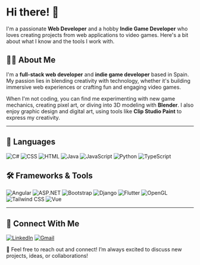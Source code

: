 # Hi there! 👋

I'm a passionate **Web Developer** and a hobby **Indie Game Developer** who loves creating projects from web applications to video games. Here's a bit about what I know and the tools I work with.

## 👨‍💻 About Me

I'm a **full-stack web developer** and **indie game developer** based in Spain. My passion lies in blending creativity with technology, whether it's building immersive web experiences or crafting fun and engaging video games.

When I'm not coding, you can find me experimenting with new game mechanics, creating pixel art, or diving into 3D modeling with **Blender**. I also enjoy graphic design and digital art, using tools like **Clip Studio Paint** to express my creativity.

---

## 🚀 Languages
![C#](https://img.shields.io/badge/C%23-239120?style=for-the-badge&logo=c-sharp&logoColor=white)
![CSS](https://img.shields.io/badge/CSS3-1572B6?style=for-the-badge&logo=css3&logoColor=white)
![HTML](https://img.shields.io/badge/HTML5-E34F26?style=for-the-badge&logo=html5&logoColor=white)
![Java](https://img.shields.io/badge/Java-ED8B00?style=for-the-badge&logo=java&logoColor=white)
![JavaScript](https://img.shields.io/badge/JavaScript-F7DF1E?style=for-the-badge&logo=javascript&logoColor=black)
![Python](https://img.shields.io/badge/Python-3776AB?style=for-the-badge&logo=python&logoColor=white)
![TypeScript](https://img.shields.io/badge/TypeScript-3178C6?style=for-the-badge&logo=typescript&logoColor=white)

## 🛠️ Frameworks & Tools
![Angular](https://img.shields.io/badge/Angular-DD0031?style=for-the-badge&logo=angular&logoColor=white)
![ASP.NET](https://img.shields.io/badge/ASP.NET-5C2D91?style=for-the-badge&logo=dotnet&logoColor=white)
![Bootstrap](https://img.shields.io/badge/Bootstrap-7952B3?style=for-the-badge&logo=bootstrap&logoColor=white)
![Django](https://img.shields.io/badge/Django-092E20?style=for-the-badge&logo=django&logoColor=white)
![Flutter](https://img.shields.io/badge/Flutter-02569B?style=for-the-badge&logo=flutter&logoColor=white)
![OpenGL](https://img.shields.io/badge/OpenGL-5586A4?style=for-the-badge&logo=opengl&logoColor=white)
![Tailwind CSS](https://img.shields.io/badge/Tailwind_CSS-38B2AC?style=for-the-badge&logo=tailwind-css&logoColor=white)
![Vue](https://img.shields.io/badge/Vue.js-4FC08D?style=for-the-badge&logo=vue.js&logoColor=white)



---

## 🤝 Connect With Me
[![LinkedIn](https://img.shields.io/badge/LinkedIn-0A66C2?style=for-the-badge&logo=linkedin&logoColor=white)](linkedin.com/in/david-burgos-carpeño-5ab797220)
[![Gmail](https://img.shields.io/badge/Gmail-D14836?style=for-the-badge&logo=gmail&logoColor=white)](mailto:dburgoscarpeno@gmail.com)

💬 Feel free to reach out and connect! I’m always excited to discuss new projects, ideas, or collaborations!
